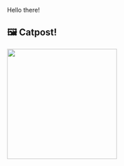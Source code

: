 Hello there!



## 🖼️ Catpost!

<sub>
    <img src="https://cdn2.thecatapi.com/images/e0f.jpg" height="256">
</sub>

